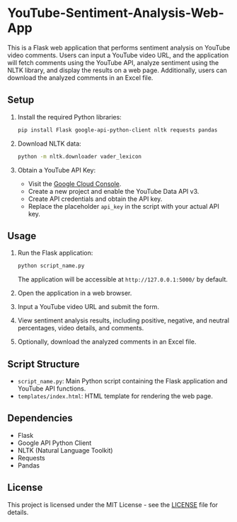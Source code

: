 # YouTube-Sentiment-Analysis-Web-App


This is a Flask web application that performs sentiment analysis on YouTube video comments. Users can input a YouTube video URL, and the application will fetch comments using the YouTube API, analyze sentiment using the NLTK library, and display the results on a web page. Additionally, users can download the analyzed comments in an Excel file.

## Setup

1. Install the required Python libraries:

    ```bash
    pip install Flask google-api-python-client nltk requests pandas
    ```

2. Download NLTK data:

    ```bash
    python -m nltk.downloader vader_lexicon
    ```

3. Obtain a YouTube API Key:

   - Visit the [Google Cloud Console](https://console.developers.google.com/).
   - Create a new project and enable the YouTube Data API v3.
   - Create API credentials and obtain the API key.
   - Replace the placeholder `api_key` in the script with your actual API key.

## Usage

1. Run the Flask application:

    ```bash
    python script_name.py
    ```

   The application will be accessible at `http://127.0.0.1:5000/` by default.

2. Open the application in a web browser.

3. Input a YouTube video URL and submit the form.

4. View sentiment analysis results, including positive, negative, and neutral percentages, video details, and comments.

5. Optionally, download the analyzed comments in an Excel file.

## Script Structure

- `script_name.py`: Main Python script containing the Flask application and YouTube API functions.
- `templates/index.html`: HTML template for rendering the web page.

## Dependencies

- Flask
- Google API Python Client
- NLTK (Natural Language Toolkit)
- Requests
- Pandas

## License

This project is licensed under the MIT License - see the [LICENSE](LICENSE) file for details.

